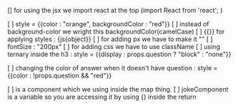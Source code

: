 [] for using the jsx we import react at the top (import React from 'react'; )

[ ] style = {{color : "orange",   backgroundColor : "red"}}
[ ]  instead of background-color  we wright this backgroundColor(camelCase)
[ ] {{}} for applying styles : {js{object}}
[ ] for adding px we have to make it ""
[ ] fontSize : "200px"
[ ] for adding css we have to use className 
[ ] using ternary inside the h3 : 
    style = {{display : props.question ? "block" : "none"}}

[ ] changing the color of answer when it  doesn't have question :
     style = {{color : !props.question && "red"}}

[ ] <Joke/> is a component which we using inside the map thing.
[ ] jokeComponent is a variable so you are accessing it by using {} inside the return 